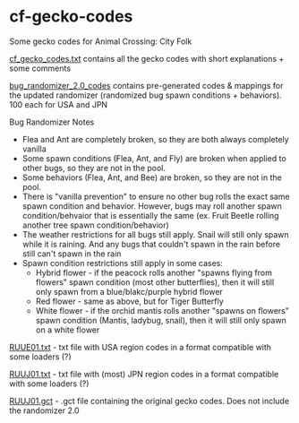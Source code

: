 # cf-gecko-codes
Some gecko codes for Animal Crossing: City Folk

[cf_gecko_codes.txt](cf_gecko_codes.txt) contains all the gecko codes with short explanations + some comments

[bug_randomizer_2.0_codes](bug_randomizer_2.0_codes) contains pre-generated codes & mappings for the updated randomizer (randomized bug spawn conditions + behaviors). 100 each for USA and JPN

Bug Randomizer Notes
- Flea and Ant are completely broken, so they are both always completely vanilla
- Some spawn conditions (Flea, Ant, and Fly) are broken when applied to other bugs, so they are not in the pool.
- Some behaviors (Flea, Ant, and Bee) are broken, so they are not in the pool.
- There is "vanilla prevention" to ensure no other bug rolls the exact same spawn condition and behavior. However, bugs may roll another spawn condition/behvaior that is essentially the same (ex. Fruit Beetle rolling another tree spawn condition/behavior)
- The weather restrictions for all bugs still apply. Snail will still only spawn while it is raining. And any bugs that couldn't spawn in the rain before still can't spawn in the rain
- Spawn condition restrictions still apply in some cases:
  - Hybrid flower - if the peacock rolls another "spawns flying from flowers" spawn condition (most other butterflies), then it will still only spawn from a blue/blakc/purple hybrid flower
  - Red flower - same as above, but for Tiger Butterfly
  - White flower - if the orchid mantis rolls another "spawns on flowers" spawn condition (Mantis, ladybug, snail), then it will still only spawn on a white flower

[RUUE01.txt](RUUE01.txt) - txt file with USA region codes in a format compatible with some loaders (?)

[RUUJ01.txt](RUUJ01.txt) - txt file with (most) JPN region codes in a format compatible with some loaders (?)

[RUUJ01.gct](RUUJ01.gct) - .gct file containing the original gecko codes. Does not include the randomizer 2.0
